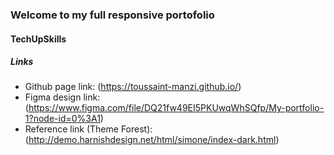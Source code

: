 ### Welcome to my full responsive portofolio 
#### TechUpSkills
##### Links

- Github page link: (https://toussaint-manzi.github.io/)
- Figma design link: (https://www.figma.com/file/DQ21fw49EI5PKUwqWhSQfp/My-portfolio-1?node-id=0%3A1)
- Reference link (Theme Forest): (http://demo.harnishdesign.net/html/simone/index-dark.html)
